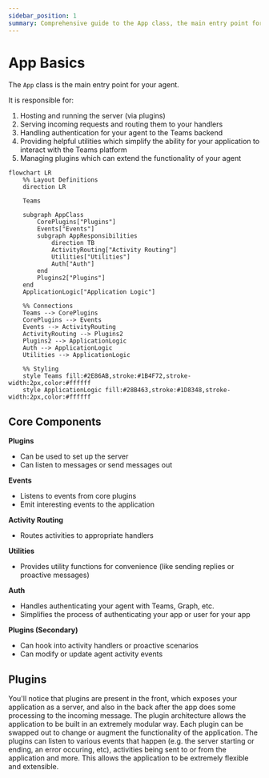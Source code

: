 ```yaml
---
sidebar_position: 1
summary: Comprehensive guide to the App class, the main entry point for Teams AI agents that handles server hosting, request routing, authentication, and plugin management.
---
```


# App Basics

The `App` class is the main entry point for your agent.

It is responsible for:

1. Hosting and running the server (via plugins)
2. Serving incoming requests and routing them to your handlers
3. Handling authentication for your agent to the Teams backend
4. Providing helpful utilities which simplify the ability for your application to interact with the Teams platform
5. Managing plugins which can extend the functionality of your agent

```mermaid
flowchart LR
    %% Layout Definitions
    direction LR

    Teams

    subgraph AppClass
        CorePlugins["Plugins"]
        Events["Events"]
        subgraph AppResponsibilities
            direction TB
            ActivityRouting["Activity Routing"]
            Utilities["Utilities"]
            Auth["Auth"]
        end
        Plugins2["Plugins"]
    end
    ApplicationLogic["Application Logic"]

    %% Connections
    Teams --> CorePlugins
    CorePlugins --> Events
    Events --> ActivityRouting
    ActivityRouting --> Plugins2
    Plugins2 --> ApplicationLogic
    Auth --> ApplicationLogic
    Utilities --> ApplicationLogic

    %% Styling
    style Teams fill:#2E86AB,stroke:#1B4F72,stroke-width:2px,color:#ffffff
    style ApplicationLogic fill:#28B463,stroke:#1D8348,stroke-width:2px,color:#ffffff
```

## Core Components

**Plugins**

- Can be used to set up the server
- Can listen to messages or send messages out

**Events**

- Listens to events from core plugins
- Emit interesting events to the application

**Activity Routing**

- Routes activities to appropriate handlers

**Utilities**

- Provides utility functions for convenience (like sending replies or proactive messages)

**Auth**

- Handles authenticating your agent with Teams, Graph, etc.
- Simplifies the process of authenticating your app or user for your app

**Plugins (Secondary)**

- Can hook into activity handlers or proactive scenarios
- Can modify or update agent activity events

## Plugins

You'll notice that plugins are present in the front, which exposes your application as a server, and also in the back after the app does some processing to the incoming message. The plugin architecture allows the application to be built in an extremely modular way. Each plugin can be swapped out to change or augment the functionality of the application. The plugins can listen to various events that happen (e.g. the server starting or ending, an error occuring, etc), activities being sent to or from the application and more. This allows the application to be extremely flexible and extensible.
